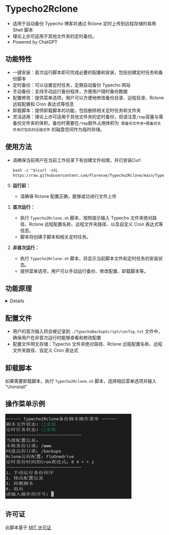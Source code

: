 # Typecho2Rclone
- 适用于自动备份 Typecho 博客并通过 Rclone 定时上传到远程存储的易用 Shell 脚本
- 理论上亦可适用于其他文件夹的定时备份。
- Powered by ChatGPT

## 功能特性

- 一键安装：首次运行脚本即可完成必要的配置和安装，包括创建定时任务和备份脚本
- 定时备份：可以设置定时任务，定期自动备份 Typecho 网站
- 手动备份：支持手动运行备份程序，方便用户随时备份数据
- 配置修改：提供菜单选项，用户可以方便地修改备份目录、远程目录、Rclone 远程配置和 Cron 表达式等信息
- 卸载脚本：提供卸载脚本的功能，包括删除相关定时任务和文件夹
- 灵活适用：理论上亦可适用于其他文件夹的定时备份，但请注意`/tmp`容量与需备份文件夹的体积。备份时需要在`/tmp`额外占用体积为` 需备份文件夹+需备份文件夹打包后的压缩文件` 的磁盘空间作为临时存储。

## 使用方法
- 请确保当前用户在当前工作目录下有创建文件权限，并已安装Curl
    
    ```
    bash -c "$(curl -sSL https://raw.githubusercontent.com/Florenxe/Typecho2Rclone/main/Typecho2Rclone.sh)"
    ```

0. **运行前：**
    - 请确保 Rclone 配置正确，能够成功进行文件上传

1. **首次运行：**
    - 执行 `Typecho2Rclone.sh` 脚本，按照提示输入 Typecho 文件夹绝对路径、Rclone 远程配置名称、远程文件夹路径、以及自定义 Cron 表达式等信息。
    - 脚本将创建子脚本和相关定时任务。

2. **非首次运行：**
    - 执行 `Typecho2Rclone.sh` 脚本，将显示当前脚本文件和定时任务的安装状态。
    - 提供菜单选项，用户可以手动运行备份、修改配置、卸载脚本等。

## 功能原理
<details>
    
 - 当用户首次运行脚本时，脚本将引导用户输入必要的配置信息，包括 Typecho 文件夹路径（TYPECHO_DIR）、Rclone 远程配置名称（REMOTE_NAME）、Rclone 远程文件夹路径（REMOTE_FOLDER）和定时备份的 Cron 表达式（CUSTOM_CRON）
   
   这些信息将被记录到配置文件（config.txt）中，同时创建用于定时备份的子脚本文件（Typecho2Rclone_script.sh）

 - 配置文件的内容如下：
```
TYPECHO_DIR="/path/to/typecho"
REMOTE_NAME="your_remote_config"
REMOTE_FOLDER="/path/to/remote/folder"
CUSTOM_CRON="0 4 * * 1"
```
 - 首次运行完成后，脚本会将子脚本文件 `Typecho2Rclone_script.sh` 写入指定目录，并创建定时任务，按照用户配置的时间定期执行备份操作。首次安装完成后，用户可以选择立即运行一次备份。
 - 备份步骤：
      1. `Typecho2Rclone_script.sh`会将Typecho文件夹复制到位于`/tmp/typecho_temp`的临时文件夹
      2. 将该临时文件夹打包成tar.gz后缀的压缩包
      3. Rclone将该tar.gz压缩包移动至指定远程文件夹
      4. 删除整个`/tmp/typecho_temp`临时文件夹
      5. 完成

 - 在非首次运行时，脚本将读取配置文件中的信息，显示当前脚本文件和定时任务的安装状态。用户可以选择手动运行备份程序、修改配置信息、卸载脚本或退出。

 - 当用户选择修改配置信息时，脚本将引导用户输入新的 Typecho 网页文件夹路径、Rclone 网盘配置名称、Rclone 远程文件夹路径和新的定时备份的 Cron 表达式。这些新的配置信息将被更新到配置文件中，同时备份脚本文件将重新生成。

</details>

## 配置文件

- 用户的首次输入将会被记录到 `./TypechoBackupScript/config.txt` 文件中，确保用户在非首次运行时能够查看和修改配置
- 配置文件明文存储：Typecho 文件夹绝对路径、Rclone 远程配置名称、远程文件夹路径、自定义 Cron 表达式

## 卸载脚本

如果需要卸载脚本，执行 `Typecho2Rclone.sh` 脚本，选择相应菜单选项并输入 "Uninstall"

## 操作菜单示例

<img src="https://raw.githubusercontent.com/Florenxe/Typecho2Rclone/main/menu.png" width="400px">

## 许可证

此脚本基于 [MIT 许可证](LICENSE)

